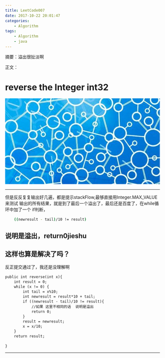 ```yaml
---
title: LeetCode007
date: 2017-10-22 20:01:47
categories:
	- Algorithm
tags:
	- Algorithm
	- java
---
```

摘要：溢出很扯淡啊

<!-- more -->
正文：
# reverse the Integer int32
![](/images/suanfa.jpeg)

---
但是反反复复输出好几遍，都是提示stackFlow,最够直接用Integer.MAX_VALUE来测试
输出的所有结果，就是到了最后一个溢出了，最后还是百度了，在while循环中加了一个
if判断，
``` bash
	((newresult - tail)/10 != result)
```
说明是溢出，return0jieshu 
---

## 这样也算是解决了吗？
反正提交通过了，我还是没理解啊 

	public int reverse(int x){
		int result = 0;
		while (x != 0) {
			int tail = x%10;
			int newresult = result*10 + tail;
			if ((newresult - tail)/10 != result){
				//如果 这里不相同的话  说明是溢出 
				return 0;
			}
			result = newresult;
			x = x/10;
		}
		return result;
		
	}
---


